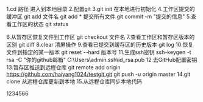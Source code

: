 1.cd 路径 进入到本地目录
2.配置git
3.git init 在本地进行初始化
4.工作区提交的缓冲区
	git add 文件名 
	git add * 提交所有文件
	git commit -m "提交的信息"
5.查看工作区的状态
	git status

6.从暂存区恢复文件到工作区
	git checkout 文件名
7.查看工作区和暂存区版本的区别
	git diff
8.clear 清屏操作
9.查看已提交到缓存区的历史版本
	git log
10.恢复文件到指定的某一版本
	git reset --hard 版本号
11.生成ssh密钥
	ssh-keygen -t rsa -C "你的github邮箱"
C:\Users\admin\.ssh\id_rsa.pub
12.去GitHub配置密钥
13.暂存区推送到远程仓库
	git remote add origin https://github.com/haiyang1024/testgit.git
	git push -u origin master
14.git clone
	从远程仓库更新到本地
15.从远程仓库同步本地代码



1234566
